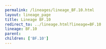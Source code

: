 ```yaml
---
permalink: /lineages/lineage_BF.10.html
layout: lineage_page
title: Lineage BF.10
redirect_to: ../lineage.html?lineage=BF.10
lineage: BF.10
parent: 
children: ['BF.10']
---
```

